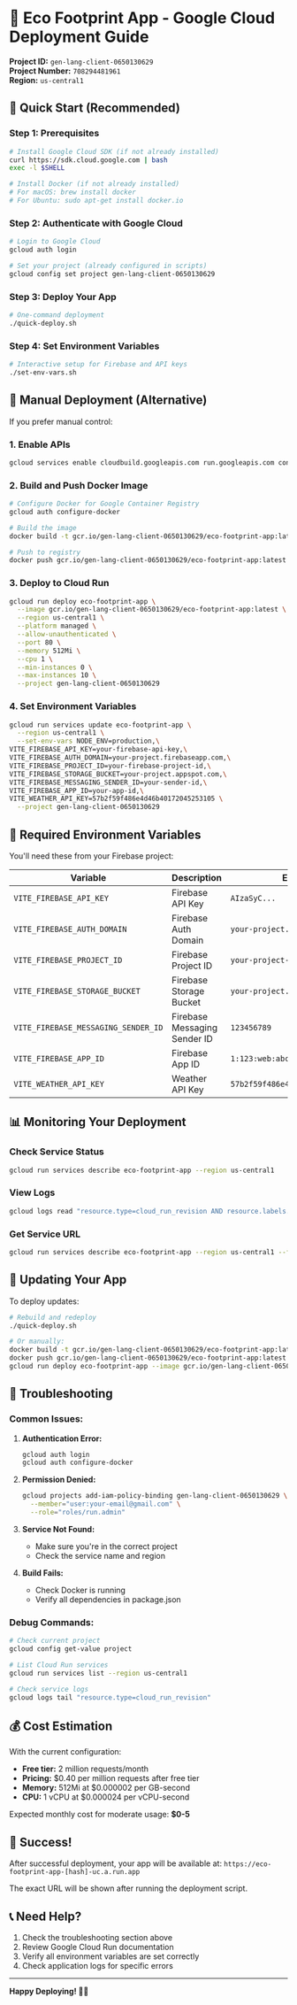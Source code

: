 # 🚀 Eco Footprint App - Google Cloud Deployment Guide

**Project ID:** `gen-lang-client-0650130629`  
**Project Number:** `708294481961`  
**Region:** `us-central1`

## 🎯 Quick Start (Recommended)

### Step 1: Prerequisites
```bash
# Install Google Cloud SDK (if not already installed)
curl https://sdk.cloud.google.com | bash
exec -l $SHELL

# Install Docker (if not already installed)
# For macOS: brew install docker
# For Ubuntu: sudo apt-get install docker.io
```

### Step 2: Authenticate with Google Cloud
```bash
# Login to Google Cloud
gcloud auth login

# Set your project (already configured in scripts)
gcloud config set project gen-lang-client-0650130629
```

### Step 3: Deploy Your App
```bash
# One-command deployment
./quick-deploy.sh
```

### Step 4: Set Environment Variables
```bash
# Interactive setup for Firebase and API keys
./set-env-vars.sh
```

## 🔧 Manual Deployment (Alternative)

If you prefer manual control:

### 1. Enable APIs
```bash
gcloud services enable cloudbuild.googleapis.com run.googleapis.com containerregistry.googleapis.com
```

### 2. Build and Push Docker Image
```bash
# Configure Docker for Google Container Registry
gcloud auth configure-docker

# Build the image
docker build -t gcr.io/gen-lang-client-0650130629/eco-footprint-app:latest .

# Push to registry
docker push gcr.io/gen-lang-client-0650130629/eco-footprint-app:latest
```

### 3. Deploy to Cloud Run
```bash
gcloud run deploy eco-footprint-app \
  --image gcr.io/gen-lang-client-0650130629/eco-footprint-app:latest \
  --region us-central1 \
  --platform managed \
  --allow-unauthenticated \
  --port 80 \
  --memory 512Mi \
  --cpu 1 \
  --min-instances 0 \
  --max-instances 10 \
  --project gen-lang-client-0650130629
```

### 4. Set Environment Variables
```bash
gcloud run services update eco-footprint-app \
  --region us-central1 \
  --set-env-vars NODE_ENV=production,\
VITE_FIREBASE_API_KEY=your-firebase-api-key,\
VITE_FIREBASE_AUTH_DOMAIN=your-project.firebaseapp.com,\
VITE_FIREBASE_PROJECT_ID=your-firebase-project-id,\
VITE_FIREBASE_STORAGE_BUCKET=your-project.appspot.com,\
VITE_FIREBASE_MESSAGING_SENDER_ID=your-sender-id,\
VITE_FIREBASE_APP_ID=your-app-id,\
VITE_WEATHER_API_KEY=57b2f59f486e4d46b40172045253105 \
  --project gen-lang-client-0650130629
```

## 🔑 Required Environment Variables

You'll need these from your Firebase project:

| Variable | Description | Example |
|----------|-------------|---------|
| `VITE_FIREBASE_API_KEY` | Firebase API Key | `AIzaSyC...` |
| `VITE_FIREBASE_AUTH_DOMAIN` | Firebase Auth Domain | `your-project.firebaseapp.com` |
| `VITE_FIREBASE_PROJECT_ID` | Firebase Project ID | `your-project-id` |
| `VITE_FIREBASE_STORAGE_BUCKET` | Firebase Storage Bucket | `your-project.appspot.com` |
| `VITE_FIREBASE_MESSAGING_SENDER_ID` | Firebase Messaging Sender ID | `123456789` |
| `VITE_FIREBASE_APP_ID` | Firebase App ID | `1:123:web:abc` |
| `VITE_WEATHER_API_KEY` | Weather API Key | `57b2f59f486e4d46b40172045253105` |

## 📊 Monitoring Your Deployment

### Check Service Status
```bash
gcloud run services describe eco-footprint-app --region us-central1
```

### View Logs
```bash
gcloud logs read "resource.type=cloud_run_revision AND resource.labels.service_name=eco-footprint-app" --limit 50
```

### Get Service URL
```bash
gcloud run services describe eco-footprint-app --region us-central1 --format='value(status.url)'
```

## 🔄 Updating Your App

To deploy updates:

```bash
# Rebuild and redeploy
./quick-deploy.sh

# Or manually:
docker build -t gcr.io/gen-lang-client-0650130629/eco-footprint-app:latest .
docker push gcr.io/gen-lang-client-0650130629/eco-footprint-app:latest
gcloud run deploy eco-footprint-app --image gcr.io/gen-lang-client-0650130629/eco-footprint-app:latest --region us-central1
```

## 🐛 Troubleshooting

### Common Issues:

1. **Authentication Error:**
   ```bash
   gcloud auth login
   gcloud auth configure-docker
   ```

2. **Permission Denied:**
   ```bash
   gcloud projects add-iam-policy-binding gen-lang-client-0650130629 \
     --member="user:your-email@gmail.com" \
     --role="roles/run.admin"
   ```

3. **Service Not Found:**
   - Make sure you're in the correct project
   - Check the service name and region

4. **Build Fails:**
   - Check Docker is running
   - Verify all dependencies in package.json

### Debug Commands:
```bash
# Check current project
gcloud config get-value project

# List Cloud Run services
gcloud run services list --region us-central1

# Check service logs
gcloud logs tail "resource.type=cloud_run_revision"
```

## 💰 Cost Estimation

With the current configuration:
- **Free tier:** 2 million requests/month
- **Pricing:** $0.40 per million requests after free tier
- **Memory:** 512Mi at $0.000002 per GB-second
- **CPU:** 1 vCPU at $0.000024 per vCPU-second

Expected monthly cost for moderate usage: **$0-5**

## 🎉 Success!

After successful deployment, your app will be available at:
`https://eco-footprint-app-[hash]-uc.a.run.app`

The exact URL will be shown after running the deployment script.

## 📞 Need Help?

1. Check the troubleshooting section above
2. Review Google Cloud Run documentation
3. Verify all environment variables are set correctly
4. Check application logs for specific errors

---

**Happy Deploying! 🌱🚀**
